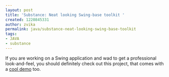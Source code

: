 ```yaml
---
layout: post
title: 'Substance: Neat looking Swing-base toolkit '
created: 1220845331
author: zvika
permalink: java/substance-neat-looking-swing-base-toolkit
tags:
- JAVA
- substance
---
```

<p>If you are working on a Swing application and wad to get a professional look-and-feel, you should definitely check out this project, that comes with a <a href="https://substance.dev.java.net/see.html">cool demo</a> too.</p>
